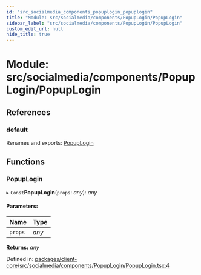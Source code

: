 ```yaml
---
id: "src_socialmedia_components_popuplogin_popuplogin"
title: "Module: src/socialmedia/components/PopupLogin/PopupLogin"
sidebar_label: "src/socialmedia/components/PopupLogin/PopupLogin"
custom_edit_url: null
hide_title: true
---
```


# Module: src/socialmedia/components/PopupLogin/PopupLogin

## References

### default

Renames and exports: [PopupLogin](src_socialmedia_components_popuplogin_popuplogin.md#popuplogin)

## Functions

### PopupLogin

▸ `Const`**PopupLogin**(`props`: *any*): *any*

#### Parameters:

Name | Type |
:------ | :------ |
`props` | *any* |

**Returns:** *any*

Defined in: [packages/client-core/src/socialmedia/components/PopupLogin/PopupLogin.tsx:4](https://github.com/xr3ngine/xr3ngine/blob/716a06460/packages/client-core/src/socialmedia/components/PopupLogin/PopupLogin.tsx#L4)
